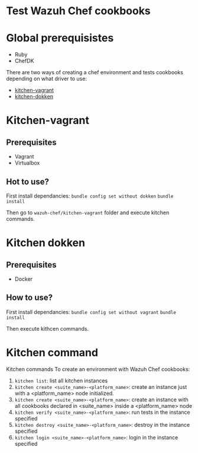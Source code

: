 Test Wazuh Chef cookbooks
=========================

# Global prerequisistes
- Ruby
- ChefDK

There are two ways of creating a chef environment and tests cookbooks depending on what driver to use:
- [kitchen-vagrant](https://github.com/test-kitchen/kitchen-vagrant)
- [kitchen-dokken](https://github.com/test-kitchen/kitchen-dokken)

Kitchen-vagrant
===============

## Prerequisites
- Vagrant
- Virtualbox

## Hot to use?
First install dependancies: 
``bundle config set without dokken``
``bundle install``

Then go to ``wazuh-chef/kitchen-vagrant`` folder and execute kitchen commands.

Kitchen dokken
==============

## Prerequisites
- Docker

## How to use?
First install dependancies: 
``bundle config set without vagrant``
``bundle install`` 

Then execute kithcen commands.

Kitchen command
===============

Kitchen commands To create an environment with Wazuh Chef cookbooks:

1. ``kitchen list``: list all kitchen instances 
2. ``kitchen create <suite_name>-<platform_name>``: create an instance just with a \<platform_name\> node initialized.
3. ``kitchen create <suite_name>-<platform_name>``: create an instance with all cookbooks declared
in \<suite_name\> inside a \<platform_name\> node
4. ``kitchen verify <suite_name>-<platform_name>``: run tests in the instance specified
5. ``kitchen destroy <suite_name>-<platform_name>``: destroy in the instance specified
6. ``kitchen login <suite_name>-<platform_name>``: login in the instance specified


